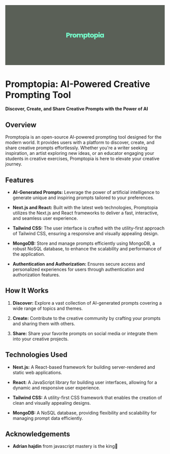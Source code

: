 ![alt text](public/assets/banner.png)

# Promptopia: AI-Powered Creative Prompting Tool

**Discover, Create, and Share Creative Prompts with the Power of AI**

## Overview

Promptopia is an open-source AI-powered prompting tool designed for the modern world. It provides users with a platform to discover, create, and share creative prompts effortlessly. Whether you're a writer seeking inspiration, an artist exploring new ideas, or an educator engaging your students in creative exercises, Promptopia is here to elevate your creative journey.

## Features

- **AI-Generated Prompts:** Leverage the power of artificial intelligence to generate unique and inspiring prompts tailored to your preferences.

- **Next.js and React:** Built with the latest web technologies, Promptopia utilizes the Next.js and React frameworks to deliver a fast, interactive, and seamless user experience.

- **Tailwind CSS:** The user interface is crafted with the utility-first approach of Tailwind CSS, ensuring a responsive and visually appealing design.

- **MongoDB:** Store and manage prompts efficiently using MongoDB, a robust NoSQL database, to enhance the scalability and performance of the application.

- **Authentication and Authorization:** Ensures secure access and personalized experiences for users through authentication and authorization features.

## How It Works

1. **Discover:** Explore a vast collection of AI-generated prompts covering a wide range of topics and themes.

2. **Create:** Contribute to the creative community by crafting your prompts and sharing them with others.

3. **Share:** Share your favorite prompts on social media or integrate them into your creative projects.

## Technologies Used

- **Next.js:** A React-based framework for building server-rendered and static web applications.

- **React:** A JavaScript library for building user interfaces, allowing for a dynamic and responsive user experience.

- **Tailwind CSS:** A utility-first CSS framework that enables the creation of clean and visually appealing designs.

- **MongoDB:** A NoSQL database, providing flexibility and scalability for managing prompt data efficiently.

## Acknowledgements

- **Adrian hajdin** from javascript mastery is the king👑
